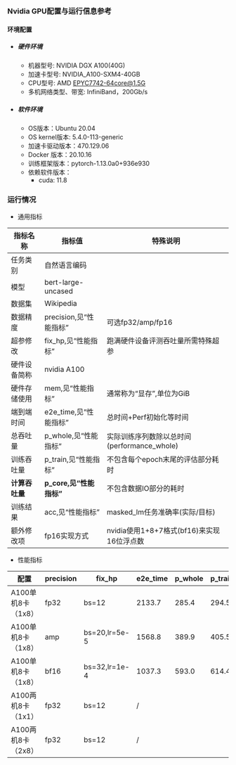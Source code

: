 ### Nvidia GPU配置与运行信息参考
#### 环境配置
- ##### 硬件环境
    - 机器型号: NVIDIA DGX A100(40G) 
    - 加速卡型号: NVIDIA_A100-SXM4-40GB
    - CPU型号: AMD EPYC7742-64core@1.5G
    - 多机网络类型、带宽: InfiniBand，200Gb/s
- ##### 软件环境
   - OS版本：Ubuntu 20.04
   - OS kernel版本: 5.4.0-113-generic
   - 加速卡驱动版本：470.129.06
   - Docker 版本：20.10.16
   - 训练框架版本：pytorch-1.13.0a0+936e930
   - 依赖软件版本：
     - cuda: 11.8

### 运行情况

* 通用指标

| 指标名称       | 指标值                  | 特殊说明                                    |
| -------------- | ----------------------- | ------------------------------------------- |
| 任务类别       | 自然语言编码            |                                             |
| 模型           | bert-large-uncased      |                                             |
| 数据集         | Wikipedia               |                                             |
| 数据精度       | precision,见“性能指标”  | 可选fp32/amp/fp16                           |
| 超参修改       | fix_hp,见“性能指标”     | 跑满硬件设备评测吞吐量所需特殊超参          |
| 硬件设备简称   | nvidia A100             |                                             |
| 硬件存储使用   | mem,见“性能指标”        | 通常称为“显存”,单位为GiB                    |
| 端到端时间     | e2e_time,见“性能指标”   | 总时间+Perf初始化等时间                     |
| 总吞吐量       | p_whole,见“性能指标”    | 实际训练序列数除以总时间(performance_whole) |
| 训练吞吐量     | p_train,见“性能指标”    | 不包含每个epoch末尾的评估部分耗时           |
| **计算吞吐量** | **p_core,见“性能指标”** | 不包含数据IO部分的耗时                      |
| 训练结果       | acc,见“性能指标”        | masked_lm任务准确率(实际/目标)              |
| 额外修改项     | fp16实现方式            | nvidia使用1+8+7格式(bf16)来实现16位浮点数   |

* 性能指标

| 配置               | precision | fix_hp        | e2e_time | p_whole | p_train | p_core | acc         | mem       |
| ------------------ | --------- | ------------- | -------- | ------- | ------- | ------ | ----------- | --------- |
| A100单机8卡（1x8） | fp32      | bs=12         | 2133.7   | 285.4   | 294.5   | 299.3  | 0.657/0.655 | 31.2/40.0 |
| A100单机8卡（1x8） | amp       | bs=20,lr=5e-5 | 1568.8   | 389.9   | 405.5   | 410.8  | 0.658/0.655 | 36.1/40.0 |
| A100单机8卡（1x8） | bf16      | bs=32,lr=1e-4 | 1037.3   | 593.0   | 614.4   | 622.9  | 0.647/0.655 | 37.0/40.0 |
| A100两机8卡（1x1） | fp32      | bs=12         | /        |         |         |        | /           |           |
| A100两机8卡（2x8） | fp32      | bs=12         | /        |         |         |        | /           |           |



